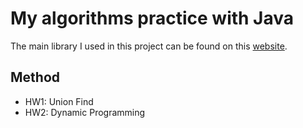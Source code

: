 # My algorithms practice with Java
The main library I used in this project can be found on this [website](https://algs4.cs.princeton.edu/code/).

## Method
 - HW1: Union Find
 - HW2: Dynamic Programming